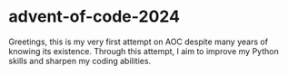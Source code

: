 # advent-of-code-2024

Greetings, this is my very first attempt on AOC despite many years of knowing its existence. Through this attempt, I aim to improve my Python skills and sharpen my coding abilities.